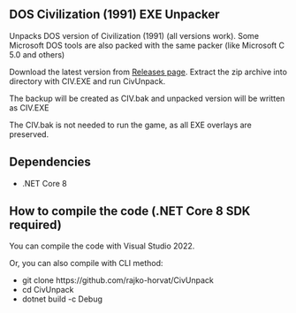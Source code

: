 ## DOS Civilization (1991) EXE Unpacker
<p>Unpacks DOS version of Civilization (1991) (all versions work). Some Microsoft DOS tools are also packed with the same packer (like Microsoft C 5.0 and others)</p>
<p>Download the latest version from <a href="https://github.com/rajko-horvat/CivUnpack/releases" target="_blank">Releases page</a>. 
Extract the zip archive into directory with CIV.EXE and run CivUnpack.</p>
<p>The backup will be created as CIV.bak and unpacked version will be written as CIV.EXE</p>
<p>The CIV.bak is not needed to run the game, as all EXE overlays are preserved.</p>

## Dependencies
<ul>
<li>.NET Core 8</li>
</ul>

## How to compile the code (.NET Core 8 SDK required)
<p>You can compile the code with Visual Studio 2022.</p>
Or, you can also compile with CLI method:
<ul>
<li>git clone https://github.com/rajko-horvat/CivUnpack</li>
<li>cd CivUnpack</li>
<li>dotnet build -c Debug</li>
</ul>